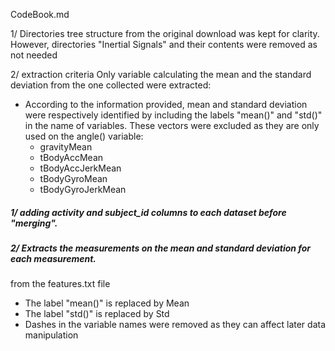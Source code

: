 CodeBook.md

1/ Directories tree structure from the original download was kept for clarity.
However, directories "Inertial Signals" and their contents were removed as not needed 

2/ extraction criteria
Only variable calculating the mean and the standard deviation from the one collected were extracted:
-  According to the information provided, mean and standard deviation were respectively identified by including the labels "mean()" and "std()"
   in the name of variables.
   These vectors were excluded as they are only used on the angle() variable:
    - gravityMean
    - tBodyAccMean
    - tBodyAccJerkMean
    - tBodyGyroMean
    - tBodyGyroJerkMean

##### 1/ adding activity and subject_id columns to each dataset before "merging".


##### 2/ Extracts the measurements on the mean and standard deviation  for each measurement.
from the features.txt file
- The label "mean()" is replaced by Mean
- The label "std()"  is replaced by Std
- Dashes in the variable names were removed as they can affect later data manipulation
